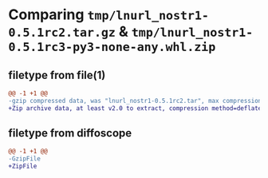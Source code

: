 # Comparing `tmp/lnurl_nostr1-0.5.1rc2.tar.gz` & `tmp/lnurl_nostr1-0.5.1rc3-py3-none-any.whl.zip`

## filetype from file(1)

```diff
@@ -1 +1 @@
-gzip compressed data, was "lnurl_nostr1-0.5.1rc2.tar", max compression
+Zip archive data, at least v2.0 to extract, compression method=deflate
```

## filetype from diffoscope

```diff
@@ -1 +1 @@
-GzipFile
+ZipFile
```

